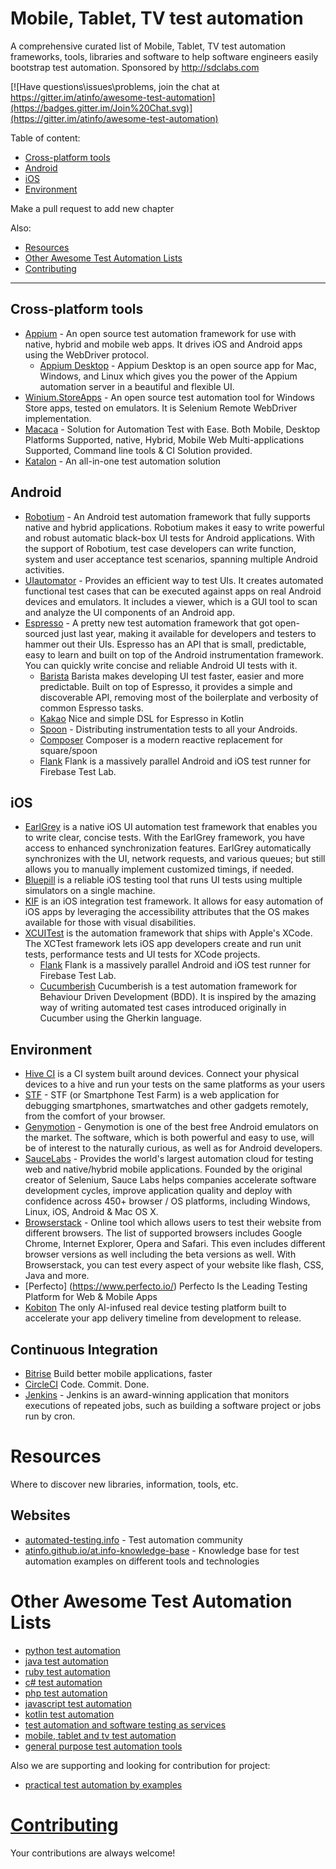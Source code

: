 # Mobile, Tablet, TV test automation

A comprehensive curated list of Mobile, Tablet, TV test automation frameworks, tools, libraries and software to help software engineers easily bootstrap test automation. Sponsored by http://sdclabs.com

[![Have questions\issues\problems, join the chat at https://gitter.im/atinfo/awesome-test-automation](https://badges.gitter.im/Join%20Chat.svg)](https://gitter.im/atinfo/awesome-test-automation)

Table of content:

- [Cross-platform tools](#cross-platform-tools)
- [Android](#android)
- [iOS](#ios)
- [Environment](#environment)

Make a pull request to add new chapter

Also:

- [Resources](#resources)
- [Other Awesome Test Automation Lists](#other-awesome-test-automation-lists)
- [Contributing](#contributing)

---

## Cross-platform tools
* [Appium](http://appium.io/) - An open source test automation framework for use with native, hybrid and mobile web apps. It drives iOS and Android apps using the WebDriver protocol.
    * [Appium Desktop](https://github.com/appium/appium-desktop) - Appium Desktop is an open source app for Mac, Windows, and Linux which gives you the power of the Appium automation server in a beautiful and flexible UI.
* [Winium.StoreApps](https://github.com/2gis/Winium.StoreApps/) - An open source test automation tool for Windows Store apps, tested on emulators. It is Selenium Remote WebDriver implementation.
* [Macaca](https://macacajs.com/) - Solution for Automation Test with Ease. Both Mobile, Desktop Platforms Supported, native, Hybrid, Mobile Web Multi-applications Supported, Command line tools & CI Solution provided.
* [Katalon](https://www.katalon.com/) - An all-in-one test automation solution

## Android
* [Robotium](https://code.google.com/p/robotium/) - An Android test automation framework that fully supports native and hybrid applications. Robotium makes it easy to write powerful and robust automatic black-box UI tests for Android applications. With the support of Robotium, test case developers can write function, system and user acceptance test scenarios, spanning multiple Android activities.
* [UIautomator](http://developer.android.com/tools/help/uiautomator/index.html) - Provides an efficient way to test UIs. It creates automated functional test cases that can be executed against apps on real Android devices and emulators. It includes a viewer, which is a GUI tool to scan and analyze the UI components of an Android app.
* [Espresso](https://code.google.com/p/android-test-kit/wiki/Espresso) - A pretty new test automation framework that got open-sourced just last year, making it available for developers and testers to hammer out their UIs. Espresso has an API that is small, predictable, easy to learn and built on top of the Android instrumentation framework. You can quickly write concise and reliable Android UI tests with it.
    * [Barista](https://github.com/AdevintaSpain/Barista) Barista makes developing UI test faster, easier and more predictable. Built on top of Espresso, it provides a simple and discoverable API, removing most of the boilerplate and verbosity of common Espresso tasks.
    * [Kakao](https://github.com/agoda-com/Kakao) Nice and simple DSL for Espresso in Kotlin
    * [Spoon](https://github.com/square/spoon) - Distributing instrumentation tests to all your Androids.
    * [Composer](https://github.com/gojuno/composer) Composer is a modern reactive replacement for square/spoon
    * [Flank](https://github.com/Flank/flank) Flank is a massively parallel Android and iOS test runner for Firebase Test Lab.

## iOS
* [EarlGrey](https://github.com/google/EarlGrey) is a native iOS UI automation test framework that enables you to write clear, concise tests. With the EarlGrey framework, you have access to enhanced synchronization features. EarlGrey automatically synchronizes with the UI, network requests, and various queues; but still allows you to manually implement customized timings, if needed.
* [Bluepill](https://github.com/linkedin/bluepill) is a reliable iOS testing tool that runs UI tests using multiple simulators on a single machine.
* [KIF](https://github.com/kif-framework/KIF) is an iOS integration test framework. It allows for easy automation of iOS apps by leveraging the accessibility attributes that the OS makes available for those with visual disabilities.
* [XCUITest](https://developer.apple.com/library/archive/documentation/DeveloperTools/Conceptual/testing_with_xcode/chapters/09-ui_testing.html) is the automation framework that ships with Apple's XCode. The XCTest framework lets iOS app developers create and run unit tests, performance tests and UI tests for XCode projects.
    * [Flank](https://github.com/Flank/flank) Flank is a massively parallel Android and iOS test runner for Firebase Test Lab.
    * [Cucumberish](https://github.com/Ahmed-Ali/Cucumberish) Cucumberish is a test automation framework for Behaviour Driven Development (BDD). It is inspired by the amazing way of writing automated test cases introduced originally in Cucumber using the Gherkin language.

## Environment

* [Hive CI](http://bbc.github.io/hive-ci/) is a CI system built around devices. Connect your physical devices to a hive and run your tests on the same platforms as your users
* [STF](https://github.com/openstf/stf) - STF (or Smartphone Test Farm) is a web application for debugging smartphones, smartwatches and other gadgets remotely, from the comfort of your browser.
* [Genymotion](https://www.genymotion.com/) - Genymotion is one of the best free Android emulators on the market. The software, which is both powerful and easy to use, will be of interest to the naturally curious, as well as for Android developers.
* [SauceLabs](https://saucelabs.com/) - Provides the world's largest automation cloud for testing web and native/hybrid mobile applications. Founded by the original creator of Selenium, Sauce Labs helps companies accelerate software development cycles, improve application quality and deploy with confidence across 450+ browser / OS platforms, including Windows, Linux, iOS, Android & Mac OS X.
* [Browserstack](http://www.browserstack.com/) - Online tool which allows users to test their website from different browsers. The list of supported browsers includes Google Chrome, Internet Explorer, Opera and Safari. This even includes different browser versions as well including the beta versions as well. With Browserstack, you can test every aspect of your website like flash, CSS, Java and more.
* [Perfecto] (https://www.perfecto.io/) Perfecto Is the Leading Testing Platform for Web & Mobile Apps
* [Kobiton](https://kobiton.com/) The only AI-infused real device testing platform built to accelerate your app delivery timeline from development to release.

## Continuous Integration

* [Bitrise](https://www.bitrise.io/) Build better mobile applications, faster
* [CircleCI](https://circleci.com/) Code. Commit. Done.
* [Jenkins](http://jenkins-ci.org/) - Jenkins is an award-winning application that monitors executions of repeated jobs, such as building a software project or jobs run by cron.

# Resources
Where to discover new libraries, information, tools, etc.

## Websites

* [automated-testing.info](http://automated-testing.info) - Test automation community
* [atinfo.github.io/at.info-knowledge-base](http://atinfo.github.io/at.info-knowledge-base/)  - Knowledge base for test automation examples on different tools and technologies

# Other Awesome Test Automation Lists

* [python test automation](https://github.com/atinfo/awesome-test-automation/blob/master/python-test-automation.md) 
* [java test automation](https://github.com/atinfo/awesome-test-automation/blob/master/java-test-automation.md) 
* [ruby test automation](https://github.com/atinfo/awesome-test-automation/blob/master/ruby-test-automation.md) 
* [c# test automation](https://github.com/atinfo/awesome-test-automation/blob/master/c%23-test-automation.md) 
* [php test automation](https://github.com/atinfo/awesome-test-automation/blob/master/php-test-automation.md) 
* [javascript test automation](https://github.com/atinfo/awesome-test-automation/blob/master/javascript-test-automation.md) 
* [kotlin test automation](https://github.com/atinfo/awesome-test-automation/blob/master/kotlin-test-automation.md) 
* [test automation and software testing as services](https://github.com/atinfo/awesome-test-automation/blob/master/automation-and-testing-as-service.md) 
* [mobile, tablet and tv test automation](https://github.com/atinfo/awesome-test-automation/blob/master/mobile-test-automation.md)
* [general purpose test automation tools](https://github.com/atinfo/awesome-test-automation/blob/master/general-purpose-test-automation-tools.md)

Also we are supporting and looking for contribution for project:

* [practical test automation by examples](https://github.com/atinfo/at.info-knowledge-base)

# [Contributing](https://github.com/atinfo/awesome-test-automation/blob/master/CONTRIBUTING.md)
Your contributions are always welcome!
